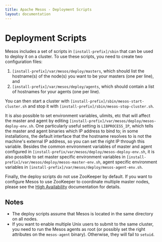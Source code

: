 ```yaml
---
title: Apache Mesos - Deployment Scripts
layout: documentation
---
```


# Deployment Scripts

Mesos includes a set of scripts in `[install-prefix]/sbin` that can be used to deploy it on a cluster. To use these scripts, you need to create two configuration files:

1. `[install-prefix]/var/mesos/deploy/masters`, which should list the hostname(s) of the node(s) you want to be your masters (one per line), and
2. `[install-prefix]/var/mesos/deploy/agents`, which should contain a list of hostnames for your agents (one per line).

You can then start a cluster with `[install-prefix]/sbin/mesos-start-cluster.sh` and stop it with `[install-prefix]/sbin/mesos-stop-cluster.sh`.

It is also possible to set environment variables, ulimits, etc that will affect the master and agent by editing `[install-prefix]/var/mesos/deploy/mesos-deploy-env.sh`. One particularly useful setting is `LIBPROCESS_IP`, which tells the master and agent binaries which IP address to bind to; in some installations, the default interface that the hostname resolves to is not the machine's external IP address, so you can set the right IP through this variable. Besides the common environment variables of master and agent configured in `[install-prefix/var/mesos/deploy/mesos-deploy-env.sh`, it is also possible to set master specific environment variables in `[install-prefix]/var/mesos/deploy/mesos-master-env.sh`, agent specific environment variables in `[install-prefix]/var/mesos/deploy/mesos-agent-env.sh`.

Finally, the deploy scripts do not use ZooKeeper by default. If you want to configure Mesos to use ZooKeeper to coordinate multiple master nodes, please see the [High Availability](high-availability.html) documentation for details.

## Notes

* The deploy scripts assume that Mesos is located in the same directory on all nodes.
* If you want to enable multiple Unix users to submit to the same cluster, you need to run the Mesos agents as root (or possibly set the right attributes on the `mesos-agent` binary). Otherwise, they will fail to `setuid`.
